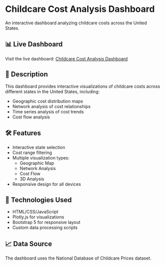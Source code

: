 # Childcare Cost Analysis Dashboard

An interactive dashboard analyzing childcare costs across the United States.

## 📊 Live Dashboard

Visit the live dashboard: [Childcare Cost Analysis Dashboard](https://ukomal.github.io/-MS_Childcare_Cost_Analysis_Project/)

## 📝 Description

This dashboard provides interactive visualizations of childcare costs across different states in the United States, including:
- Geographic cost distribution maps
- Network analysis of cost relationships
- Time series analysis of cost trends
- Cost flow analysis

## 🛠️ Features

- Interactive state selection
- Cost range filtering
- Multiple visualization types:
  - Geographic Map
  - Network Analysis
  - Cost Flow
  - 3D Analysis
- Responsive design for all devices

## 🚀 Technologies Used

- HTML/CSS/JavaScript
- Plotly.js for visualizations
- Bootstrap 5 for responsive layout
- Custom data processing scripts

## 📈 Data Source

The dashboard uses the National Database of Childcare Prices dataset. 